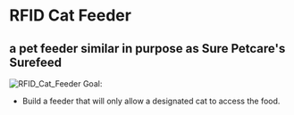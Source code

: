 # RFID Cat Feeder
## a pet feeder similar in purpose as Sure Petcare's Surefeed
![RFID_Cat_Feeder](/Images/RFID_Cat_Feeder.png?raw=true "RFID Cat Feeder")
Goal:

+ Build a feeder that will only allow a designated cat to access the food.
